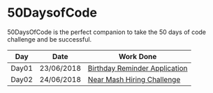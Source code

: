 # 50DaysofCode
50DaysOfCode is the perfect companion to take the 50 days of code challenge and be successful.

| Day      | Date |                            Work Done                                                          |
|----------------------|------------------------------|------------------------------------------------------------------------------------------------------------------------------------------------------------|
| Day01 | 23/06/2018  | [Birthday Reminder Application](https://github.com/vishuvish/50DaysofCode/tree/ea86d6771401638d6e2c875c5a6fd382de5584ce)|
| Day02 | 24/06/2018  | [Near Mash Hiring Challenge](https://github.com/vishuvish/50DaysofCode/tree/25c987c81b40f54fdceed040dfcffcd138daed43)|
